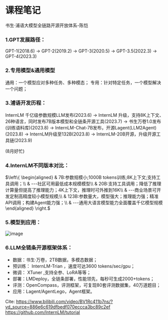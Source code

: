 # 课程笔记
书生·浦语大模型全链路开源开放体系-陈恺

### 1.GPT发展路径：
GPT-1(2018.6) $\rightarrow$ GPT-2(2019.2) $\rightarrow$ GPT-3(2020.5) $\rightarrow$ GPT-3.5(2022.3) $\rightarrow$ GPT-4(2023.3)

### 2.专用模型&通用模型
通用：一个模型应对多种任务、多种模态；
专用：针对特定任务，一个模型解决一个问题；

### 3.浦语开发历程：
InternLM 千亿级参数规模LLM发布(2023.6) $\rightarrow$ InternLM 升级，支持8K上下文、26种语言，同时发布7B版本模型和全链条开源工具(2023.7) $\rightarrow$ 书生万卷1.0发布(训练语料库)(2023.8) $\rightarrow$ InternLM-Chat-7B发布，开源Lagent(LLM2Agent)(2023.8) $\rightarrow$ InternLM升级至132B(2023.8) $\rightarrow$ InternLM-20B开源，升级开源工具链(2023.9)

(8月好忙)

### 4.InternLM不同版本对比：
$\left\{
\begin{aligned}
&  7B:参数规模小;1000B tokens训练;8K上下文;支持工具调用；\\
& ---社区可用最低成本规模模型\\
& 20B:支持工具调用；降低了推理计算量但提高了推理能力；4K上下文，推理时可外推到16K\\
& ---商业场景可开发定制高精度较小模型规模;\\
& 123B:参数量大，模型强大；推理能力强；精准API调用；构建Agent能力强；\\
& ---通用大语言模型能力全面覆盖千亿模型规模
\end{aligned}
\right.$

### 5.模型到应用：
![image](https://github.com/hzsun1995/internlm-course/assets/136775620/1aac2a92-4967-49fe-b65a-28682a97f43d)


### 6.LLM全链条开源框架体系：
- 数据：书生·万卷，2TB数据，多模态数据；
- 预训练： InternLM-Trian ，速度可达3600 tokens/sec/gpu；
- 微调： XTuner ,支持全参、LoRA等等；
- 部署：LMDeploy，全链条部署，性能领先，每秒可生成2000+tokens；
- 评测：OpenCompass，评测框架，可复现80套评测数据集，40万道题目；
- 应用：Lagent/AgentLego，Agent框架。


Cite:
https://www.bilibili.com/video/BV1Rc411b7ns/?vd_source=886e6c619dfbedf070eccca3bc89c2ef
https://github.com/InternLM/tutorial
